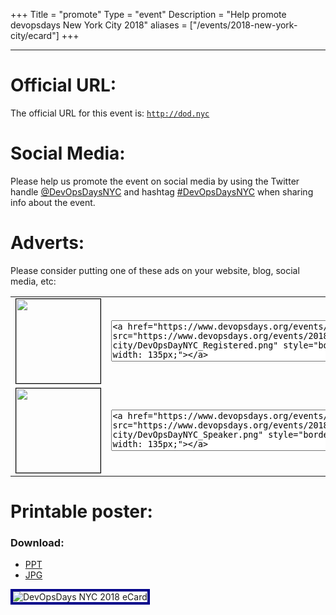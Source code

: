 +++
Title = "promote"
Type = "event"
Description = "Help promote devopsdays New York City 2018"
aliases = ["/events/2018-new-york-city/ecard"]
+++

<hr>

<h1>Official URL:</h1>

<p>
The official URL for this event is: <code><a href="http://dod.nyc">http://dod.nyc</a></code>
</p>

<h1>Social Media:</h1>

<p>
Please help us promote the event on social media by using the Twitter handle <a href="https://twitter.com/devopsdaysnyc">@DevOpsDaysNYC</a> and hashtag <a href="https://twitter.com/search?q=%23DevOpsDaysNYC">#DevOpsDaysNYC</a> when sharing info about the event.
</p>

<h1>Adverts:</h1>

<p>Please consider putting one of these ads on your website, blog, social media, etc:</p>

<p>
<table border=0>

<tr>
<td>
<a href="https://www.devopsdays.org/events/2018-new-york-city/program/"><img src="https://www.devopsdays.org/events/2018-new-york-city/DevOpsDayNYC_Registered.png" style="border: #000000 1px solid; height: 135px; width: 135px;"></a>
</td>
<td style="padding-left: 7.5px;">
<textarea rows=4 cols=80>
<a href="https://www.devopsdays.org/events/2018-new-york-city/program/"><img src="https://www.devopsdays.org/events/2018-new-york-city/DevOpsDayNYC_Registered.png" style="border: #000000 1px solid; height: 135px; width: 135px;"></a>
</textarea>
</td>

<tr style="padding-top: 7.5px;">
<td>
<a href="https://www.devopsdays.org/events/2018-new-york-city/program/"><img src="https://www.devopsdays.org/events/2018-new-york-city/DevOpsDayNYC_Speaker.png" style="border: #000000 1px solid; height: 135px; width: 135px;"></a>
</td>
<td style="padding-left: 7.5px;">
<textarea rows=4 cols=80>
<a href="https://www.devopsdays.org/events/2018-new-york-city/program/"><img src="https://www.devopsdays.org/events/2018-new-york-city/DevOpsDayNYC_Speaker.png" style="border: #000000 1px solid; height: 135px; width: 135px;"></a>
</textarea>
</td>

</table>
<p>

<h1>Printable poster:</h1>

<h3>Download:</h3>

<ul>
  <li><a href="/events/2018-new-york-city/ecard.pptx" target="_blank">PPT</a></li>
  <li><a href="/events/2018-new-york-city/ecard.jpg" target="_blank">JPG</a></li>
</ul>

<img alt="DevOpsDays NYC 2018 eCard" src="/events/2018-new-york-city/ecard.jpg" style="border: #00008B 4px solid;">

